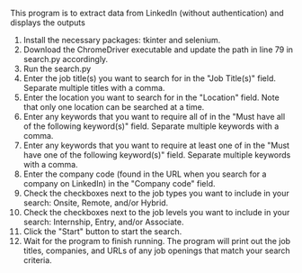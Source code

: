 This program is to extract data from LinkedIn (without authentication) and displays the outputs

1.	Install the necessary packages: tkinter and selenium.
2.	Download the ChromeDriver executable and update the path in line 79 in search.py accordingly.
3.  Run the search.py
3.	Enter the job title(s) you want to search for in the "Job Title(s)" field. Separate multiple titles with a comma.
4.	Enter the location you want to search for in the "Location" field. Note that only one location can be searched at a time.
5.	Enter any keywords that you want to require all of in the "Must have all of the following keyword(s)" field. Separate multiple keywords with a comma.
6.	Enter any keywords that you want to require at least one of in the "Must have one of the following keyword(s)" field. Separate multiple keywords with a comma.
7.	Enter the company code (found in the URL when you search for a company on LinkedIn) in the "Company code" field.
8.	Check the checkboxes next to the job types you want to include in your search: Onsite, Remote, and/or Hybrid.
9.	Check the checkboxes next to the job levels you want to include in your search: Internship, Entry, and/or Associate.
10.	Click the "Start" button to start the search.
11.	Wait for the program to finish running. The program will print out the job titles, companies, and URLs of any job openings that match your search criteria.

